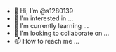 - 👋 Hi, I’m @s1280139
- 👀 I’m interested in ...
- 🌱 I’m currently learning ...
- 💞️ I’m looking to collaborate on ...
- 📫 How to reach me ...

<!---
s1280139/s1280139 is a ✨ special ✨ repository because its `README.md` (this file) appears on your GitHub profile.
You can click the Preview link to take a look at your changes.
--->
